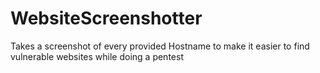 # WebsiteScreenshotter
Takes a screenshot of every provided Hostname to make it easier to find vulnerable websites while doing a pentest
